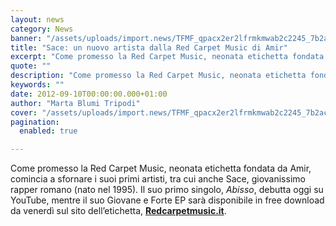 ```yaml
---
layout: news
category: News
banner: "/assets/uploads/import.news/TFMF_qpacx2er2lfrmkmwab2c2245_7b2ac2ba-9bed-4e0a-a232-962486703f0b_0.jpeg"
title: "Sace: un nuovo artista dalla Red Carpet Music di Amir"
excerpt: "Come promesso la Red Carpet Music, neonata etichetta fondata da Amir, comincia a sfornare i suoi primi artisti, tra cui anche Sace, giovanissimo rapper romano (nato nel 1995). Il suo primo singolo, Abisso, debutta oggi su YouTube, mentre il suo Giovane e Forte EP sarà disponibile in free download da venerdì sul sito dell’etichetta, Redcarpetmusic.it. [&hellip"
quote: ""
description: "Come promesso la Red Carpet Music, neonata etichetta fondata da Amir, comincia a sfornare i suoi primi artisti, tra cui anche Sace, giovanissimo rapper romano (nato nel 1995). Il suo primo singolo, Abisso, debutta oggi su YouTube, mentre il suo Giovane e Forte EP sarà disponibile in free download da venerdì sul sito dell’etichetta, Redcarpetmusic.it. [&hellip"
keywords: ""
date: 2012-09-10T00:00:00.000+01:00
author: "Marta Blumi Tripodi"
cover: "/assets/uploads/import.news/TFMF_qpacx2er2lfrmkmwab2c2245_7b2ac2ba-9bed-4e0a-a232-962486703f0b_0.jpeg"
pagination:
  enabled: true

---
```


Come promesso la Red Carpet Music, neonata etichetta fondata da Amir, comincia a sfornare i suoi primi artisti, tra cui anche Sace, giovanissimo rapper romano (nato nel 1995). Il suo primo singolo, _Abisso_, debutta oggi su YouTube, mentre il suo Giovane e Forte EP sarà disponibile in free download da venerdì sul sito dell’etichetta, [**Redcarpetmusic.it**](http://www.redcarpetmusic.it "http://www.redcarpetmusic.it").

  